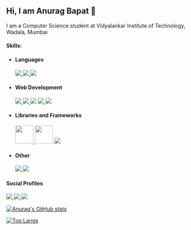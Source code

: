 ## Hi, I am Anurag Bapat 👋  

<!--
**anuragbapat10/anuragbapat10** is a ✨ _special_ ✨ repository because its `README.md` (this file) appears on your GitHub profile.

Here are some ideas to get you started:

- 🔭 I’m currently working on ...
- 🌱 I’m currently learning ...
- 👯 I’m looking to collaborate on ...
- 🤔 I’m looking for help with ...
- 💬 Ask me about ...
- 📫 How to reach me: ...
- 😄 Pronouns: ...
- ⚡ Fun fact: ...
-->

I am a Computer Science student at Vidyalankar Institute of Technology, Wadala, Mumbai


#### Skills: ###

* #### Languages
  <p> 
    <a href='https://www.python.org/'>
      <img src="https://img.icons8.com/color/48/000000/python--v1.png"/>
    </a>
    <a href='https://www.java.com/en/'>
      <img src="https://img.icons8.com/color/48/000000/java-coffee-cup-logo--v1.png"/>
    </a>
    <a href=''>
      <img src="https://img.icons8.com/color/48/000000/c-programming.png"/>
    </a>
  </p>

* #### Web Development
  <p>
    <a href=''>
      <img src="https://img.icons8.com/color/48/000000/html-5--v1.png"/>
    </a>
    <a href=''>
      <img src="https://img.icons8.com/color/48/000000/css3.png"/>
    </a>
    <a>
      <img src="https://img.icons8.com/color/48/000000/javascript--v2.png"/>
    </a>
    <a href='https://getbootstrap.com/'>
      <img src="https://img.icons8.com/color/48/000000/bootstrap.png"/>
    </a>
    <a href='https://www.djangoproject.com/'>
      <img src="https://img.icons8.com/material-outlined/24/000000/django.png"/>
    </a>
  </p>

* #### Libraries and Frameworks
  <p>
    <a href='https://pandas.pydata.org/'>
      <img src='https://upload.wikimedia.org/wikipedia/commons/thumb/2/22/Pandas_mark.svg/800px-Pandas_mark.svg.png' width=48px height=48px>
    </a>
    <a>
      <img src='https://www.vectorlogo.zone/logos/numpy/numpy-icon.svg' height=48px width=48px>
    </a>
    <a> 
      <img src="https://img.icons8.com/color/48/000000/opencv.png"/>
    </a>
  </p>
  
* #### Other
    <p>
      <a href='https://git-scm.com/'>
        <img src="https://img.icons8.com/color/48/000000/git.png"/>
      </a>
      <a href='https://github.com/'>
        <img src="https://img.icons8.com/material-outlined/48/000000/github.png"/>      
      </a>
    </p>

#### Social Profiles
  <p>
    <a href='https://twitter.com/anuragbapat10'>
      <img src="https://img.icons8.com/fluent/48/000000/twitter.png"/>
    </a>
    <a href='https://www.instagram.com/anurag.bapat1006/'>
      <img src="https://img.icons8.com/fluent/48/000000/instagram-new.png"/>
    </a>
    <a href='https://www.linkedin.com/in/anurag-bapat-2367661b1/'>
      <img src="https://img.icons8.com/fluent/48/000000/linkedin.png/">
    </a>
  </p>

[![Anurag's GitHub stats](https://github-readme-stats.vercel.app/api?username=anuragbapat10)](https://github.com/anuragbapat10/github-readme-stats)

[![Top Langs](https://github-readme-stats.vercel.app/api/top-langs/?username=anuragbapat10&langs_count=5&layout=compact)](https://github.com/anuragbapat10/github-readme-stats)
